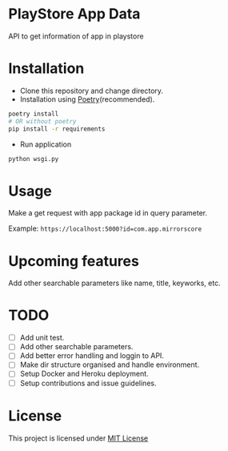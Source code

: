 # PlayStore App Data
API to get information of app in playstore

# Installation

- Clone this repository and change directory.
- Installation using [Poetry](https://python-poetry.org/)(recommended).
```bash
poetry install
# OR without poetry
pip install -r requirements
```
- Run application
```bash
python wsgi.py
```

# Usage

Make a get request with app package id in query parameter.

Example: `https://localhost:5000?id=com.app.mirrorscore`

# Upcoming features
Add other searchable parameters like name, title, keyworks, etc.

# TODO
- [ ] Add unit test.
- [ ] Add other searchable parameters.
- [ ] Add better error handling and loggin to API.
- [ ] Make dir structure organised and handle environment.
- [ ] Setup Docker and Heroku deployment.
- [ ] Setup contributions and issue guidelines.

# License
This project is licensed under [MIT License](LICENSE)
